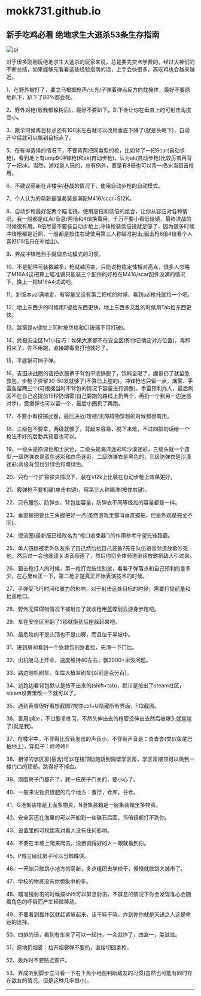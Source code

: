 # mokk731.github.io



## 新手吃鸡必看 绝地求生大逃杀53条生存指南


![jpj](http://newsimg.5054399.com/uploads/userup/1710/0916193624B.jpg)


对于很多刚刚玩绝地求生大逃杀的玩家来说，总是要先交点学费的。经过大神们的不断总结，如果能够先看看这些经验指南的话，上手会快很多，离吃鸡也会越来越近。




1、在野外被打了，要立马根据枪声/火光/子弹着弹点反方向找掩体，最好不要原地趴下，趴下了80%都会死。

2、野外对枪(敌我都躲树后)，最好不要趴下，趴下会让你在垂直上的可射击角度变小。

3、跳伞时候离目标点还有100米左右就可以改用垂直下降了(就是头朝下)，自动开伞后就可以飘到目标点了。

5、在有得选择的情况下，不要背两把同类型的枪，比如背了一把Scar(自动步枪)，看到地上有ump9(冲锋枪)和ak(自动步枪)，认为ak(自动步枪)比较厉害再背了一把ak。当然，游戏是人玩的，总有例外，要是有8倍也可以背一把ak当狙击枪用。

6、不建议萌新在非楼宇/巷战的情况下，使用自动步枪的自动模式。

7、个人认为的萌新最强套装是满配M416/scar+S12K。

8、自动步枪最好配两个瞄准镜，使用高倍和低倍的组合，让你从容应对各种情况。我一般都是红点/全息/两倍和4倍换着用，千万不要小看低倍镜，最终决战的时候很有用。8倍尽量不要装自动步枪上;冲锋枪装低倍镜就足够了，因为很多时候冲锋枪都是近照，一般都是按住右键使用第三人称瞄准射击;狙击枪8倍4倍看个人喜好(15倍只在补给出)。

9、养成冲锋枪到手就调自动模式的习惯。

10、不是配件可装数越多，枪就越厉害，只能说枪稳定性相对高点，很多人忽略了M16A4这把算上瞄准镜只能装三个配件的好枪在M416/scar配件没满的情况下，换上一把M16A4试试吧。

11、新版本uzi满地走，有容量又没有第二把枪的时候，看到uzi枪托就捡一个吧。

12、地上东西少的时候用F键捡东西更快，地上东西多又乱的时候用Tab捡东西更快。

13、跳窗是w键加上同时按空格和C(玻璃不用打破)。

14、终极安全区1v1小技巧：如果大家都不在安全区(即你已确定对方位置)，毒即将来了，你不用跑，直接蹲毒里打他就好了。

15、平底锅可挡子弹。

16、麦田决战圈的话把衣服裤子背包平底锅脱了，饮料全喝了，绷带扔了就留急救包，步枪子弹留30-50发就够了(不算已上膛的)，冲锋枪也只留一点，烟雾、手雷各留两三个(可根据当时不背包的情况下容量进行调整)，手雷预判炸人，最后刷区不在自己这提前15秒扔烟雾(自己要跑的路线上扔两个，再扔一个到另一边迷惑对手)，震爆弹也可以留一个，最后小圈扔了再跑。

17、不要小看投掷武器，最后决战/攻楼/无障碍物穿越的时候都很有用。

18、三级包不要拿，两级就够了。背起来容易，脱下来难，不过四排的话给一个枪法不好的后勤兵背着也可以。

19、一级头是原谅色和土灰色，二级头是海洋迷彩和沙漠迷彩，三级头就一个造型;一级防弹衣是蓝色迷彩和白色迷彩，二级防弹衣是黑色的，三级防弹衣是沙漠迷彩;两级背包也分绿色和暗绿色。

20、只有一个扩容弹夹情况下，装在s12k上比装在自动步枪上效果更好。

21、霰弹枪不要机瞄(单击右键)，用第三人称瞄准(按住右键)。

22、只有腰包、防弹衣、背包加容量，防弹衣不同等级加的容量都是一样。

23、垂直握把要比三角握把好一点(虽然游戏里都叫垂直握把，但是外观是完全不同)。

24、扼流圈(最新版已经改名为“枪口收束器”)的作用参考守望先锋路霸。

25、单人四排被老外队友杀了自己然后捡自己装备?先在队伍语音频道放歌吵死他，然后过一会他就该关语音频道了，然后你切全体频道继续放歌把敌人引过来。

26、狙击枪打人的时候，第一枪打完按住别放，看看子弹落点和自己预判的差多少，在心里纠正一下，第二枪才是真正开始表演技术的时候。

27、子弹受飞行时间和重力的影响，对于射击远处目标的时候，需要打提前量和抬高枪口。

28、野外无障碍物情况下被射击了就收枪用蓝蝶划云游身步跑吧。

29、车在安全区里翻了?那就换到后座躲起来吧。

30、最危险的不是山顶也不是山脚，而且位于半坡中。

31、进到房间看到一个急救包别急着捡，先清一下门后。

32、出机舱马上开伞，速度维持40左右，飘2000+米没问题。

33、路边随机刷车，车库大概率刷车(以前是百分百)。

34、边跑边看背包默认是按不出来的(shift+tab)，默认是按出了steam社区，steam设置里改一下就可以了。

35、遇到黄昏很好看想截图?按住ctrl+U隐藏所有界面，F12截图。

36、善用q和e，不过要多练习，不然头伸出去的枪管没伸出去然后被爆头就尴尬了(就是我)。

37、在楼宇中，不穿鞋比穿鞋发出的声音小。不穿鞋声音是：沓沓沓(类似鱼尾巴拍地上)，穿鞋子：咚咚咚!!

38、相邻的学区房(宿舍)可以在楼顶助跑跳到隔壁学区房，学区房楼顶可以跳到一楼门口的顶部，跳得好不掉血。

39、周围房子门都开了，就一栋房子门关的，要小心了。

40、一般来说物资很肥的几个地方：餐厅，仓库，谷仓。

41、G港集装箱是上面多物资，N港集装箱是一层集装箱里多物资。

42、安全区还在海里的可以开船到一些礁石后面，15倍镜都打不到你。

43、设置里的可视距离对看人没有任何影响。

44、不要在半坡上爬来爬去，设置调得好的人一眼就看到你。

45、P城三层红房子可以当蜘蛛侠。

46、一开始只敢跳小地方的萌新，多点组团去学校干，慢慢就敢跳大城市了。

47、学校的物资没有你想象中的多。

48、瞄准镜射击的时候按shift可以屏息射击，不屏息的情况下你会发现准心会随着角色的呼吸而产生轻微移动。

49、不要看到轰炸区就赶紧躲起来，该干嘛干嘛，炸到你你就是天谴之人这是命运的选择。

50、四排的话，看到有车来了可以一起扫，一会就炸了，四盒一，美滋滋。

51、原地扔烟雾：拉开烟雾弹不要扔，直接切回拿枪。

52、轰炸时不要贴近窗户。

53、养成听到脚步立马看一下右下角小地图判断敌友的习惯(虽然也可能有同时存在敌友的情况，但是这种几率很小)。


---------------------------------------------

